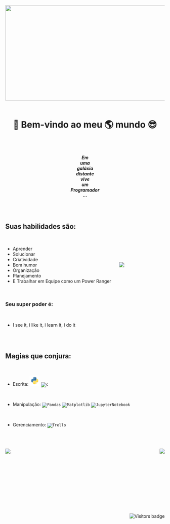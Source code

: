 

  <img align="center" width="960" height="300" src="https://media.giphy.com/media/35MG6KoNC3zyAkGes0/giphy.gif" />

<br />
<br />

<h1 align="center"  size="30px">
                     🎉 Bem-vindo ao meu 🌎 mundo 😎
</h1>

<br />
<br />

<p align="center">
  <i><b>Em<br>uma<br>galáxia<br>distante<br>vive<br>um<br>Programador<br>...</b></i>
</p>

<br />
<br />

## Suas habilidades são:

<br />

 - Aprender 
 - Solucionar             
 - Criatividade            
 - Bom humor                            <img align="right" width="30%" src=https://media.giphy.com/media/26gR2f01UTynjCPNS/giphy.gif />
 - Organização
 - Planejamento
 - E Trabalhar em Equipe como um Power Ranger                                 

<br />

### Seu super poder é:

<br />

- I see it,  i like it,  i learn it,  i do it

<br />
<br />

## Magias que conjura:

<br />

- Escrita:
<code><img height="32" src="https://raw.githubusercontent.com/github/explore/80688e429a7d4ef2fca1e82350fe8e3517d3494d/topics/python/python.png" alt="Python"/></code>
<code><img height="32" src="https://cdn.iconscout.com/icon/free/png-512/c-programming-569564.png" alt="c"/></code>

<br />

- Manipulação:
<code><img height="32" src="https://p.kindpng.com/picc/s/574-5747046_python-pandas-logo-transparent-hd-png-download.png" alt="Pandas"/></code>
<code><img height="32" src="https://miro.medium.com/max/805/0*lheOLngZH18XLnoq.jpg" alt="Matplotlib"/></code>
<code><img height="32" src="https://www.seekpng.com/png/detail/410-4104604_here-is-how-to-add-a-shortcut-of.png" alt="JupyterNotebook"/></code>

<br />

- Gerenciamento:
<code><img height="32" src="https://cdn.iconscout.com/icon/free/png-512/trello-6-569395.png" alt="Trello"/></code>

 

<br />
<br />
<br />

<img align="left" src="https://github-readme-stats.vercel.app/api?username=DirceuSilvestre&show_icons=true&theme=radical" />
<img align="right" src="https://github-readme-stats.vercel.app/api/top-langs/?username=DirceuSilvestre&theme=radical" />

<br />
<br />
<br />
<br />
<br />
<br />
<br />
<br />
<br />
<br />
<br />
<br />

<a href="https://badges.pufler.dev">
      <img align="right" src="https://badges.pufler.dev/visits/DirceuSilvestre/DirceuSilvestre" alt="Visitors badge" />
   </a>



<!--
**DirceuSilvestre/DirceuSilvestre** is a ✨ _special_ ✨ repository because its `README.md` (this file) appears on your GitHub profile.

Here are some ideas to get you started:

- 🔭 I’m currently working on ...
- 🌱 I’m currently learning ...
- 👯 I’m looking to collaborate on ...
- 🤔 I’m looking for help with ...
- 💬 Ask me about ...
- 📫 How to reach me: ...
- 😄 Pronouns: ...
- ⚡ Fun fact: ...
-->





